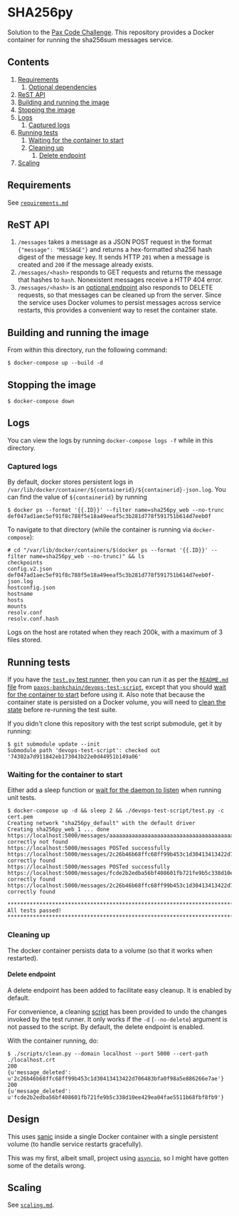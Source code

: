 # SHA256py

Solution to the
[Pax Code Challenge](https://www.dropbox.com/s/lyy5btonatq09wx/DevOps%20Engineer.pdf?dl=0).
This repository provides a Docker container for running the sha256sum messages
service.

## Contents

1. [Requirements](./docs/requirements.md#requirements)
   1. [Optional dependencies](./docs/requirements.md#optional-dependencies)
1. [ReST API](#rest-api)
1. [Building and running the image](#building-and-running-the-image)
1. [Stopping the image](#stopping-the-image)
1. [Logs](#logs)
   1. [Captured logs](#captured-logs)
1. [Running tests](#running-tests)
   1. [Waiting for the container to start](#waiting-for-the-container-to-start)
   1. [Cleaning up](#cleaning-up)
      1. [Delete endpoint](#delete-endpoint)
1. [Scaling](./docs/scaling.md#scaling)

## Requirements

See [`requirements.md`](./docs/requirements.md)

## ReST API

1. `/messages` takes a message as a JSON POST request in the format
   `{"message": "MESSAGE"}` and returns a hex-formatted sha256 hash digest
   of the message key. It sends HTTP `201` when a message is created and `200`
   if the message already exists.
2. `/messages/<hash>` responds to GET requests and returns the message that
   hashes to `hash`. Nonexistent messages receive a HTTP 404 error.
3. `/messages/<hash>` is an [optional endpoint](#delete-endpoint) also responds
   to DELETE requests, so that messages can be cleaned up from the server.
   Since the service uses Docker volumes to persist messages across service
   restarts, this provides a convenient way to reset the container state.

## Building and running the image

From within this directory, run the following command:

```console
$ docker-compose up --build -d
```

## Stopping the image

```console
$ docker-compose down
```

## Logs

You can view the logs by running `docker-compose logs -f` while in this
directory.

### Captured logs

By default, docker stores persistent logs in
`/var/lib/docker/container/${containerid}/${containerid}-json.log`.
You can find the value of `${containerid}` by running

```console
$ docker ps --format '{{.ID}}' --filter name=sha256py_web --no-trunc
def047ad1aec5ef91f8c788f5e18a49eeaf5c3b281d778f591751b614d7eeb0f
```

To navigate to that directory (while the container is running via
`docker-compose`):

```console
# cd "/var/lib/docker/containers/$(docker ps --format '{{.ID}}' --filter name=sha256py_web --no-trunc)" && ls
checkpoints
config.v2.json
def047ad1aec5ef91f8c788f5e18a49eeaf5c3b281d778f591751b614d7eeb0f-json.log
hostconfig.json
hostname
hosts
mounts
resolv.conf
resolv.conf.hash
```

Logs on the host are rotated when they reach 200k, with a maximum of 3 files
stored.

## Running tests

If you have the
[`test.py` test runner](https://github.com/paxos-bankchain/devops-test-script/blob/74302a7d911842eb173043b22e0d44951b149a06/test.py),
then you can run it as per the
[`README.md` file](https://github.com/paxos-bankchain/devops-test-script/blob/74302a7d911842eb173043b22e0d44951b149a06/README.md)
from
[`paxos-bankchain/devops-test-script`](https://github.com/paxos-bankchain/devops-test-script),
except that you should [wait for the container to start](./docs/waiting.md) before
using it. Also note that because the container state is persisted on a Docker
volume, you will need to [clean the state](#cleaning-up) before re-running the
test suite.

If you didn't clone this repository with the test script submodule, get it by
running:

```console
$ git submodule update --init
Submodule path 'devops-test-script': checked out '74302a7d911842eb173043b22e0d44951b149a06'
```

### Waiting for the container to start

Either add a sleep function or [wait for the daemon to listen](./docs/waiting.md) when
running unit tests.

```console
$ docker-compose up -d && sleep 2 && ./devops-test-script/test.py -c cert.pem
Creating network "sha256py_default" with the default driver
Creating sha256py_web_1 ... done
https://localhost:5000/messages/aaaaaaaaaaaaaaaaaaaaaaaaaaaaaaaaaaaaaaaaaaaaaaaaaaaaaaaaaaaaaaaa correctly not found
https://localhost:5000/messages POSTed successfully
https://localhost:5000/messages/2c26b46b68ffc68ff99b453c1d30413413422d706483bfa0f98a5e886266e7ae correctly found
https://localhost:5000/messages POSTed successfully
https://localhost:5000/messages/fcde2b2edba56bf408601fb721fe9b5c338d10ee429ea04fae5511b68fbf8fb9 correctly found
https://localhost:5000/messages/2c26b46b68ffc68ff99b453c1d30413413422d706483bfa0f98a5e886266e7ae correctly found

***************************************************************************
All tests passed!
***************************************************************************
```

### Cleaning up

The docker container persists data to a volume (so that it works when
restarted).

#### Delete endpoint

A delete endpoint has been added to facilitate easy cleanup. It is enabled by
default.

For convenience, a cleaning
[script](./scripts/clean.py)
has been provided to undo the changes invoked by the test runner.
It only works if the `-d` (`--no-delete`) argument is not passed to the script.
By default, the delete endpoint is enabled.

With the container running, do:

```console
$ ./scripts/clean.py --domain localhost --port 5000 --cert-path ./localhost.crt
200
{u'message_deleted': u'2c26b46b68ffc68ff99b453c1d30413413422d706483bfa0f98a5e886266e7ae'}
200
{u'message_deleted': u'fcde2b2edba56bf408601fb721fe9b5c338d10ee429ea04fae5511b68fbf8fb9'}
```

## Design

This uses [sanic](https://github.com/channelcat/sanic) inside a single Docker
container with a single persistent volume (to handle service restarts
gracefully).

This was my first, albeit small, project using
[`asyncio`](https://docs.python.org/3/library/asyncio.html),
so I might have gotten some of the details wrong.

## Scaling

See [`scaling.md`](./docs/scaling.md).
